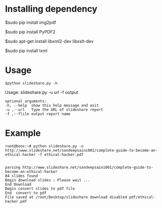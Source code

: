 

Installing dependency
=====================
$sudo pip install img2pdf

$sudo pip install PyPDF2

$sudo apt-get install libxml2-dev libxslt-dev

$sudo pip install lxml

Usage
=====================

    $python slideshare.py -h
    

Usage: 
 slideshare.py -u url -f output
	
    optional arguments:
    -h, --help  show this help message and exit
    -u ,--url   Type the URL of slideshare report
    -f ,--flile output report name

Example
=======
	 
    root@boox:~# python slideshare.py -u http://www.slideshare.net/sandeepsaini001/complete-guide-to-become-an-ethical-hacker -f ethical-hacker.pdf


	parsing http://www.slideshare.net/sandeepsaini001/complete-guide-to-become-an-ethical-hacker
	84 slides found
	Begin download slides : Please wait ...
	End Download
	Begin convert slides to pdf file
	End  convert to pdf
	File saved at /root/Desktop/slideshare download disabled pdf/ethical-hacker.pdf

    
